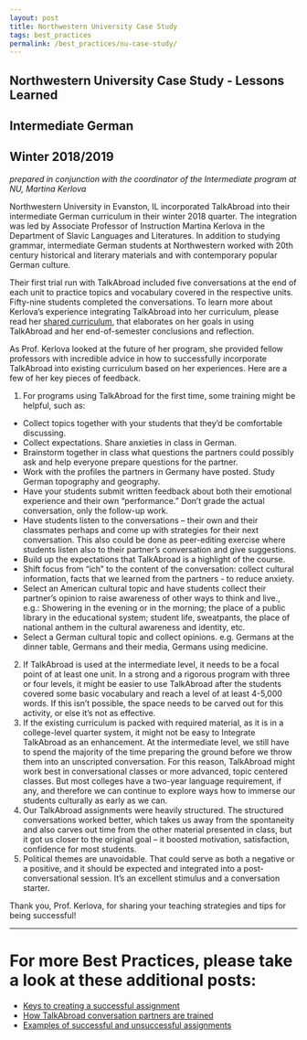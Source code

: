 ```yaml
---
layout: post
title: Northwestern University Case Study
tags: best_practices
permalink: /best_practices/nu-case-study/
---
```


## Northwestern University Case Study - Lessons Learned
## Intermediate German
## Winter 2018/2019
*prepared in conjunction with the coordinator of the Intermediate program at NU, Martina Kerlova*

Northwestern University in Evanston, IL incorporated TalkAbroad into their intermediate German curriculum in their winter 2018 quarter. The integration was led by Associate Professor of Instruction Martina Kerlova in the Department of Slavic Languages and Literatures. In addition to studying grammar, intermediate German students at Northwestern worked with 20th century historical and literary materials and with contemporary popular German culture. 

Their first trial run with TalkAbroad included five conversations at the end of each unit to practice topics and vocabulary covered in the respective units. Fifty-nine students completed the conversations. To learn more about Kerlova’s experience integrating TalkAbroad into her curriculum, please read her [shared curriculum](/shared_curriculum/Northwestern-University-Shared-Curriculum/), that elaborates on her goals in using TalkAbroad and her end-of-semester conclusions and reflection.

As Prof. Kerlova looked at the future of her program, she provided fellow professors with incredible advice in how to successfully incorporate TalkAbroad into existing curriculum based on her experiences. Here are a few of her key pieces of feedback.
 
1. For programs using TalkAbroad for the first time, some training might be helpful, such as:
- Collect topics together with your students that they’d be comfortable discussing.
- Collect expectations. Share anxieties in class in German. 
- Brainstorm together in class what questions the partners could possibly ask and help everyone prepare questions for the partner.
- Work with the profiles the partners in Germany have posted. Study German topography and geography.
- Have your students submit written feedback about both their emotional experience and their own “performance.” Don’t grade the actual conversation, only the follow-up work.
- Have students listen to the conversations – their own and their classmates perhaps and come up with strategies for their next conversation. This also could be done as peer-editing exercise where students listen also to their partner’s conversation and give suggestions.
- Build up the expectations that TalkAbroad is a highlight of the course.
- Shift focus from “ich” to the content of the conversation: collect cultural information, facts that we learned from the partners - to reduce anxiety.
- Select an American cultural topic and have students collect their partner’s opinion to raise awareness of other ways to think and live., e.g.: Showering in the evening or in the morning; the place of a public library in the educational system; student life, sweatpants, the place of national anthem in the cultural awareness and identity, etc.
- Select a German cultural topic and collect opinions. e.g. Germans at the dinner table, Germans and their media, Germans using medicine.
2. If TalkAbroad is used at the intermediate level, it needs to be a focal point of at least one unit. In a strong and a rigorous program with three or four levels, it might be easier to use TalkAbroad after the students covered some basic vocabulary and reach a level of at least 4-5,000 words. If this isn’t possible, the space needs to be carved out for this activity, or else it’s not as effective.
3. If the existing curriculum is packed with required material, as it is in a college-level quarter system, it might not be easy to Integrate TalkAbroad as an enhancement. At the intermediate level, we still have to spend the majority of the time preparing the ground before we throw them into an unscripted conversation. For this reason, TalkAbroad might work best in conversational classes or more advanced, topic centered classes. But most colleges have a two-year language requirement, if any, and therefore we can continue to explore ways how to immerse our students culturally as early as we can.
4. Our TalkAbroad assignments were heavily structured. The structured conversations worked better, which takes us away from the spontaneity and also carves out time from the other material presented in class, but it got us closer to the original goal – it boosted motivation, satisfaction, confidence for most students.
5. Political themes are unavoidable. That could serve as both a negative or a positive, and it should be expected and integrated into a post-conversational session. It’s an excellent stimulus and a conversation starter.

Thank you, Prof. Kerlova, for sharing your teaching strategies and tips for being successful!

---
# For more Best Practices, please take a look at these additional posts:
- [Keys to creating a successful assignment](/best_practices/keys-to-a-successful-assignment/)
- [How TalkAbroad conversation partners are trained](/best_practices/how-convo-partners-are-trained/)
- [Examples of successful and unsuccessful assignments](/best_practices/sample-assignments/)